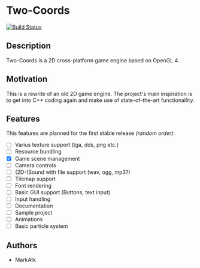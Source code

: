 # Two-Coords

[![Build Status](https://travis-ci.org/markatk/two-coords.svg?branch=develop)](https://travis-ci.org/markatk/two-coords)

## Description

Two-Coords is a 2D cross-platform game engine based on OpenGL 4.

## Motivation

This is a rewrite of an old 2D game engine. The project's main inspiration is to get into C++ coding again and make use of state-of-the-art functionallity.

## Features

This features are planned for the first stable release *(random order)*:

- [ ] Varius texture support (tga, dds, png etc.)
- [ ] Resource bundling
- [X] Game scene management
- [ ] Camera controls
- [ ] (2D-)Sound with file support (wav, ogg, mp3?)
- [ ] Tilemap support
- [ ] Font rendering
- [ ] Basic GUI support (Buttons, text input)
- [ ] Input handling
- [ ] Documentation
- [ ] Sample project
- [ ] Animations
- [ ] Basic particle system

## Authors

- MarkAtk
